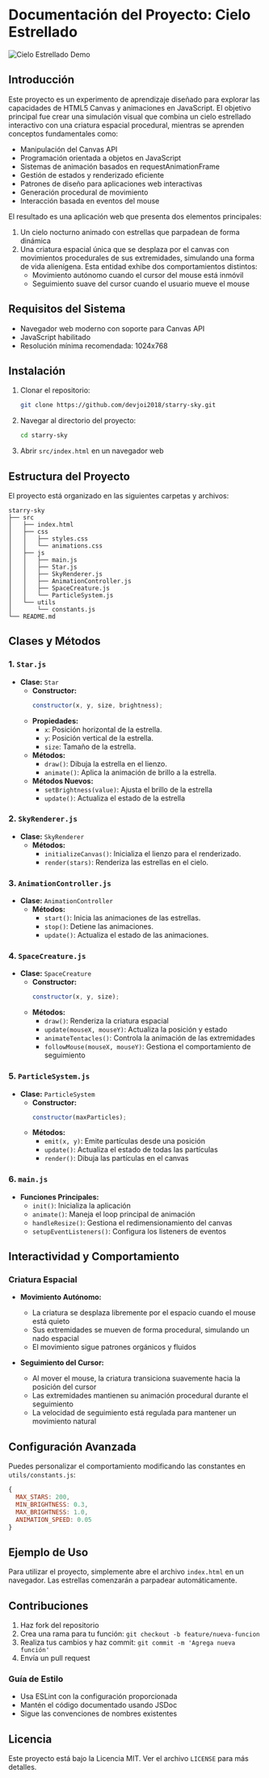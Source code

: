 # Documentación del Proyecto: Cielo Estrellado

![Cielo Estrellado Demo](/assets/starry%20sky.gif)

## Introducción

Este proyecto es un experimento de aprendizaje diseñado para explorar las capacidades de HTML5 Canvas y animaciones en JavaScript. El objetivo principal fue crear una simulación visual que combina un cielo estrellado interactivo con una criatura espacial procedural, mientras se aprenden conceptos fundamentales como:

- Manipulación del Canvas API
- Programación orientada a objetos en JavaScript
- Sistemas de animación basados en requestAnimationFrame
- Gestión de estados y renderizado eficiente
- Patrones de diseño para aplicaciones web interactivas
- Generación procedural de movimiento
- Interacción basada en eventos del mouse

El resultado es una aplicación web que presenta dos elementos principales:

1. Un cielo nocturno animado con estrellas que parpadean de forma dinámica
2. Una criatura espacial única que se desplaza por el canvas con movimientos procedurales de sus extremidades, simulando una forma de vida alienígena. Esta entidad exhibe dos comportamientos distintos:
   - Movimiento autónomo cuando el cursor del mouse está inmóvil
   - Seguimiento suave del cursor cuando el usuario mueve el mouse

## Requisitos del Sistema

- Navegador web moderno con soporte para Canvas API
- JavaScript habilitado
- Resolución mínima recomendada: 1024x768

## Instalación

1. Clonar el repositorio:
   ```bash
   git clone https://github.com/devjoi2018/starry-sky.git
   ```
2. Navegar al directorio del proyecto:
   ```bash
   cd starry-sky
   ```
3. Abrir `src/index.html` en un navegador web

## Estructura del Proyecto

El proyecto está organizado en las siguientes carpetas y archivos:

```
starry-sky
├── src
│   ├── index.html
│   ├── css
│   │   ├── styles.css
│   │   └── animations.css
│   ├── js
│   │   ├── main.js
│   │   ├── Star.js
│   │   ├── SkyRenderer.js
│   │   ├── AnimationController.js
│   │   ├── SpaceCreature.js
│   │   └── ParticleSystem.js
│   └── utils
│       └── constants.js
└── README.md
```

## Clases y Métodos

### 1. `Star.js`

- **Clase:** `Star`
  - **Constructor:**
    ```javascript
    constructor(x, y, size, brightness);
    ```
  - **Propiedades:**
    - `x`: Posición horizontal de la estrella.
    - `y`: Posición vertical de la estrella.
    - `size`: Tamaño de la estrella.
  - **Métodos:**
    - `draw()`: Dibuja la estrella en el lienzo.
    - `animate()`: Aplica la animación de brillo a la estrella.
  - **Métodos Nuevos:**
    - `setBrightness(value)`: Ajusta el brillo de la estrella
    - `update()`: Actualiza el estado de la estrella

### 2. `SkyRenderer.js`

- **Clase:** `SkyRenderer`
  - **Métodos:**
    - `initializeCanvas()`: Inicializa el lienzo para el renderizado.
    - `render(stars)`: Renderiza las estrellas en el cielo.

### 3. `AnimationController.js`

- **Clase:** `AnimationController`
  - **Métodos:**
    - `start()`: Inicia las animaciones de las estrellas.
    - `stop()`: Detiene las animaciones.
    - `update()`: Actualiza el estado de las animaciones.

### 4. `SpaceCreature.js`

- **Clase:** `SpaceCreature`
  - **Constructor:**
    ```javascript
    constructor(x, y, size);
    ```
  - **Métodos:**
    - `draw()`: Renderiza la criatura espacial
    - `update(mouseX, mouseY)`: Actualiza la posición y estado
    - `animateTentacles()`: Controla la animación de las extremidades
    - `followMouse(mouseX, mouseY)`: Gestiona el comportamiento de seguimiento

### 5. `ParticleSystem.js`

- **Clase:** `ParticleSystem`
  - **Constructor:**
    ```javascript
    constructor(maxParticles);
    ```
  - **Métodos:**
    - `emit(x, y)`: Emite partículas desde una posición
    - `update()`: Actualiza el estado de todas las partículas
    - `render()`: Dibuja las partículas en el canvas

### 6. `main.js`

- **Funciones Principales:**
  - `init()`: Inicializa la aplicación
  - `animate()`: Maneja el loop principal de animación
  - `handleResize()`: Gestiona el redimensionamiento del canvas
  - `setupEventListeners()`: Configura los listeners de eventos

## Interactividad y Comportamiento

### Criatura Espacial

- **Movimiento Autónomo:**

  - La criatura se desplaza libremente por el espacio cuando el mouse está quieto
  - Sus extremidades se mueven de forma procedural, simulando un nado espacial
  - El movimiento sigue patrones orgánicos y fluidos

- **Seguimiento del Cursor:**
  - Al mover el mouse, la criatura transiciona suavemente hacia la posición del cursor
  - Las extremidades mantienen su animación procedural durante el seguimiento
  - La velocidad de seguimiento está regulada para mantener un movimiento natural

## Configuración Avanzada

Puedes personalizar el comportamiento modificando las constantes en `utils/constants.js`:

```javascript
{
  MAX_STARS: 200,
  MIN_BRIGHTNESS: 0.3,
  MAX_BRIGHTNESS: 1.0,
  ANIMATION_SPEED: 0.05
}
```

## Ejemplo de Uso

Para utilizar el proyecto, simplemente abre el archivo `index.html` en un navegador. Las estrellas comenzarán a parpadear automáticamente.

## Contribuciones

1. Haz fork del repositorio
2. Crea una rama para tu función: `git checkout -b feature/nueva-funcion`
3. Realiza tus cambios y haz commit: `git commit -m 'Agrega nueva función'`
4. Envía un pull request

### Guía de Estilo

- Usa ESLint con la configuración proporcionada
- Mantén el código documentado usando JSDoc
- Sigue las convenciones de nombres existentes

## Licencia

Este proyecto está bajo la Licencia MIT. Ver el archivo `LICENSE` para más detalles.
